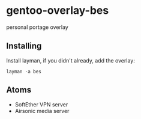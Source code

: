 # gentoo-overlay-bes
personal portage overlay

## Installing

Install layman, if you didn't already, add the overlay:

`layman -a bes`

## Atoms

- SoftEther VPN server
- Airsonic media server

